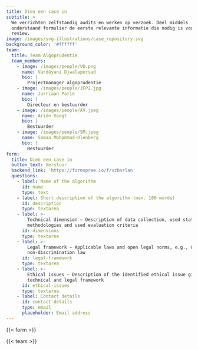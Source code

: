 ```yaml
---
title: Dien een case in
subtitle: >
  We verrichten zelfstandig audits en werken op verzoek. Deel middels
  onderstaand formulier de eerste relevante informatie die nodig is voor een
  review.
image: /images/svg-illustrations/case_repository.svg
background_color: '#ffffff'
team:
  title: Team Algoprudentie
  team_members:
    - image: /images/people/VD.png
      name: Vardâyani Djwalapersad
      bio: |
        Projectmanager algoprudentie
    - image: /images/people/JFP2.jpg
      name: Jurriaan Parie
      bio: |
        Directeur en bestuurder
    - image: /images/people/AV.jpeg
      name: Ariën Voogt
      bio: |
        Bestuurder
    - image: /images/people/SM.jpeg
      name: Samaa Mohammad-Ulenberg
      bio: |
        Bestuurder
form:
  title: Dien een case in
  button_text: Verstuur
  backend_link: 'https://formspree.io/f/xzbnrlan'
  questions:
    - label: Name of the algorithm
      id: name
      type: text
    - label: Short description of the algorithm (max. 100 words)
      id: description
      type: textarea
    - label: >-
        Technical dimension – Description of data collection, used statistical
        methodologies and used evaluation criteria 
      id: dimensions
      type: textarea
    - label: >-
        Legal framework – Applicable laws and open legal norms, e.g., GDPR, EU
        non-discrimination law 
      id: legal-framework
      type: textarea
    - label: >-
        Ethical issues – Description of the identified ethical issue given it's
        technical and legal framework
      id: ethical-issues
      type: textarea
    - label: Contact details
      id: contact-details
      type: email
      placeholder: Email address
---
```


{{< form >}}

{{< team >}}
